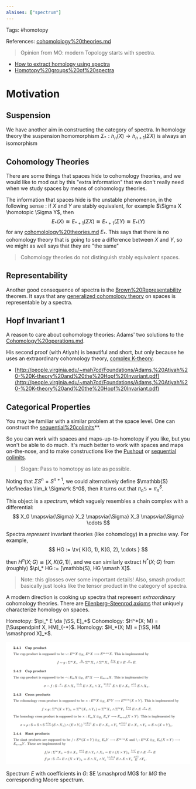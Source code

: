 ```yaml
---
alaises: ["spectrum"]
---
```


Tags: #homotopy 

References: [cohomolology%20theories.md](cohomolology%20theories.md)

> Opinion from MO: modern Topology starts with spectra.

- [How to extract homology using spectra](How%20to%20extract%20homology%20using%20spectra.md)
- [Homotopy%20groups%20of%20spectra](Homotopy%20groups%20of%20spectra)

# Motivation

## Suspension

We have another aim in constructing the category of spectra. In homology theory the suspension homomorphism $\Sigma_*: h_n(X)\to h_{n+1}(\Sigma X)$ is always an isomorphism

## Cohomology Theories

There are some things that spaces hide to cohomology theories, and we would like to mod out by this "extra information" that we don't really need when we study spaces by means of cohomology theories. 

The information that spaces hide is the unstable phenomenon, in the following sense : if $X$ and $Y$ are stably equivalent, for example $\Sigma X \homotopic \Sigma Y$, then 
$$
E_*(X)\cong E_{*+1}(\Sigma X) \cong E_{*+1}(\Sigma Y)\cong E_*(Y)
$$ 
for any [cohomolology%20theories.md](cohomolology%20theories.md) $E_*$. This says that there is no cohomology theory that is going to see a difference between $X$ and $Y$, so we might as well says that they are "the same"

> Cohomology theories do not distinguish stably equivalent spaces.

## Representability
Another good consequence of spectra is the [Brown%20Representability](Brown%20Representability) theorem. It says that any [generalized cohomology theory](generalized%20cohomology%20theory) on spaces is representable by a spectra. 

## Hopf Invariant 1
A reason to care about cohomology theories: Adams' two solutions to the [Cohomology%20operations.md](Cohomology%20operations.md). 

His second proof (with Atiyah) is beautiful and short, but only because he uses an extraordinary cohomology theory, [complex K-theory](complex%20K-theory). 

- [http://people.virginia.edu/~mah7cd/Foundations/Adams,%20Atiyah%20-%20K-theory%20and%20the%20Hopf%20Invariant.pdf](http://people.virginia.edu/~mah7cd/Foundations/Adams,%20Atiyah%20-%20K-theory%20and%20the%20Hopf%20Invariant.pdf)

## Categorical Properties
You may be familiar with a similar problem at the space level. One can construct the [sequential%20colimits](sequential%20colimits)**. 

So you can work with spaces and maps-up-to-homotopy if you like, but you won't be able to do much. It's much better to work with spaces and maps on-the-nose, and to make constructions like the [Pushout](Pushout) or [sequential colimits](sequential%20colimits). 

> Slogan: Pass to homotopy as late as possible.


Noting that $\Sigma S^n = S^{n+1}$, we could alternatively define $\mathbb{S} \definedas \lim_k \Sigma^k S^0$, then it turns out that $\pi_n \mathbb{S} = \pi_n^S$. 

This object is a *spectrum*, which vaguely resembles a chain complex with a differential:
$$
X_0 \mapsvia{\Sigma} X_2 \mapsvia{\Sigma} X_3 \mapsvia{\Sigma} \cdots
$$

Spectra *represent* invariant theories (like cohomology) in a precise way. For example, 
$$
HG := \tv{ K(G, 1), K(G, 2),  \cdots }
$$

then $H^n(X; G) \cong [X, K(G, 1)]$, and we can similarly extract $H^*(X; G)$ from (roughly) $\pi_* HG := [\mathbb{S}, HG \smash X]$.

> Note: this glosses over some important details! Also, smash product basically just looks like the tensor product in the category of spectra.

A modern direction is cooking up spectra that represent *extraordinary* cohomology theories. There are [Eilenberg–Steenrod axioms](Eilenberg–Steenrod%20axioms) that uniquely characterize homology on spaces.

Homotopy: $\pi_* E \da [\SS, E]_*$
Cohomology: $H^*(X; M) = [\Suspendpinf X, HM]_{-*}$.
Homology: $H_*(X; M) = [\SS, HM \smashprod X]_*$.

![](_attachments/Pasted%20image%2020211003012214.png)

Spectrum $E$ with coefficients in $G$: $E \smashprod MG$ for $MG$ the corresponding Moore spectrum.